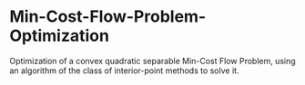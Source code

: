 # Min-Cost-Flow-Problem-Optimization
Optimization of a convex quadratic separable Min-Cost Flow Problem, using an algorithm of the class of interior-point methods to solve it.
